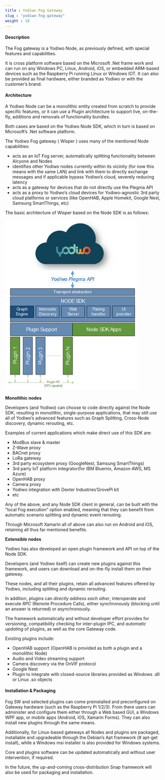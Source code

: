 ```yaml
---
title : Yodiwo Fog Gateway
slug : "yodiwo-fog-gateway"
weight : 18
---
```


#### Description

The Fog gateway is a Yodiwo Node, as previously defined, with special features and capabilities.

It is cross platform software based on the Microsoft .Net frame work and can run on any Windows PC, Linux, Android, iOS, or embedded ARM-based devices such as the Raspberry Pi running Linux or Windows IOT.
It can also be provided as final hardware, either branded as Yodiwo or with the customer’s brand.

#### Architecture

A Yodiwo Node can be a monolithic entity created from scratch to provide specific features, or it can use a Plugin architecture to support live, on-the-fly, additions and removals of functionality bundles.

Both cases are based on the Yodiwo Node SDK, which in turn is based on Microsoft’s .Net software platform.

 

The Yodiwo Fog gateway ( Wisper ) uses many of the mentioned Node capabilities:

- acts as an IoT Fog server, automatically splitting functionality between Alcyone and Nodes
- identifies other Yodiwo nodes currently within its vicinity (for now this means with the same LAN) and link with them to directly exchange messages and if applicable bypass Yodiwo’s cloud, severely reducing latency
- acts as a gateway for devices that do not directly use the Plegma API
- acts as a proxy to Yodiwo’s cloud devices for Yodiwo-agnostic 3rd party cloud platforms or services (like OpenHAB, Apple Homekit, Google Nest, Samsung SmartThings, etc)

The basic architecture of Wisper based on the Node SDK is as follows:

![Alt Architecture based on SDK node](/assets/images/Architecture_NodeSDK.png)

**Monolithic nodes**

Developers (and Yodiwo) can choose to code directly against the Node SDK, resulting in monolithic, single-purpose applications, that may still use all of Yodiwo’s advanced features such as Graph Splitting, Cross-Node discovery, dynamic rerouting, etc.

Examples of current applications which make direct use of this SDK are:

- ModBus slave & master
- Z-Wave proxy
- BACnet proxy
- LoRa gateway
- 3rd party ecosystem proxy (GoogleNest, Samsung SmartThings)
- 3rd party IoT platform integrator(for IBM Bluemix, Amazon AWS, MS Azure)
- OpenHAB proxy
- Camera proxy
- Yodiwo integration with Dexter Industries’GrovePi kit
- etc

Any of the above, and any Node SDK client in general, can be built with the “local Fog execution” option enabled, meaning that they can benefit from automatic scenario splitting and dynamic event rerouting.

Through Microsoft Xamarin all of above can also run on Android and iOS, retaining all thus far mentioned benefits.

 

**Extensible nodes**

Yodiwo has also developed an open plugin framework and API on top of the Node SDK.

Developers (and Yodiwo itself) can create new plugins against this framework, and users can download and on-the-fly install them on their gateway.

These nodes, and all their plugins, retain all advanced features offered by Yodiwo, including splitting and dynamic rerouting. 

In addition, plugins can *directly address each other*, interoperate and execute *RPC* (Remote Procedure Calls), either synchronously (blocking until an answer is returned) or asynchronously.

The framework automatically and without developer effort provides for *versioning*, compatibility checking for inter-plugin IPC, and *automatic updating* of plugins, as well as the core Gateway code.

Existing plugins include:

- OpenHAB support (OpenHAB is provided as both a plugin and a monolithic Node)
- Audio and Video streaming support
- Camera discovery via the OnVIF protocol
- Google Nest
- Plugin to integrate with closed-source libraries provided as Windows .dll or Linux .so objects

#### Installation & Packaging

Fog SW and selected plugins can come preinstalled and preconfigured on Gateway hardware (such as the Raspberry Pi 1/2/3). From there users can administer and configure them either through a Web based GUI, a Windows WPF app, or mobile apps (Android, iOS, Xamarin Forms). They can also install new plugins through the same means.

Additionally, for Linux-based gateways all Nodes and plugins are packaged, installable and upgradeable through the Debian’s Apt framework (# apt-get install<pkgname>), while a Windows msi installer is also provided for Windows systems.

Core and plugins software can be updated automatically and without user intervention, if required.

In the future, the up-and-coming cross-distribution Snap framework will also be used for packaging and installation.